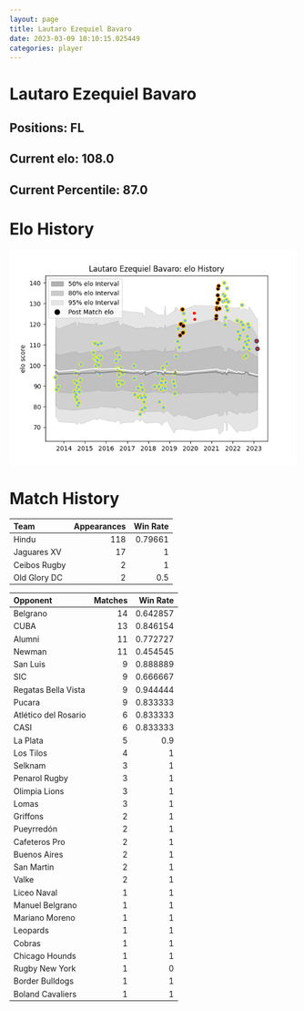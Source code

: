 ```yaml
---  
layout: page  
title: Lautaro Ezequiel Bavaro  
date: 2023-03-09 10:10:15.025449  
categories: player  
---
```

# Lautaro Ezequiel Bavaro

## Positions: FL

## Current elo: 108.0

## Current Percentile: 87.0

# Elo History


![elo history](history_LautaroEzequielBavaro.png)
# Match History


| Team         |   Appearances |   Win Rate |
|:-------------|--------------:|-----------:|
| Hindu        |           118 |    0.79661 |
| Jaguares XV  |            17 |    1       |
| Ceibos Rugby |             2 |    1       |
| Old Glory DC |             2 |    0.5     |

| Opponent             |   Matches |   Win Rate |
|:---------------------|----------:|-----------:|
| Belgrano             |        14 |   0.642857 |
| CUBA                 |        13 |   0.846154 |
| Alumni               |        11 |   0.772727 |
| Newman               |        11 |   0.454545 |
| San Luis             |         9 |   0.888889 |
| SIC                  |         9 |   0.666667 |
| Regatas Bella Vista  |         9 |   0.944444 |
| Pucara               |         9 |   0.833333 |
| Atlético del Rosario |         6 |   0.833333 |
| CASI                 |         6 |   0.833333 |
| La Plata             |         5 |   0.9      |
| Los Tilos            |         4 |   1        |
| Selknam              |         3 |   1        |
| Penarol Rugby        |         3 |   1        |
| Olimpia Lions        |         3 |   1        |
| Lomas                |         3 |   1        |
| Griffons             |         2 |   1        |
| Pueyrredón           |         2 |   1        |
| Cafeteros Pro        |         2 |   1        |
| Buenos Aires         |         2 |   1        |
| San Martin           |         2 |   1        |
| Valke                |         2 |   1        |
| Liceo Naval          |         1 |   1        |
| Manuel Belgrano      |         1 |   1        |
| Mariano Moreno       |         1 |   1        |
| Leopards             |         1 |   1        |
| Cobras               |         1 |   1        |
| Chicago Hounds       |         1 |   1        |
| Rugby New York       |         1 |   0        |
| Border Bulldogs      |         1 |   1        |
| Boland Cavaliers     |         1 |   1        |
